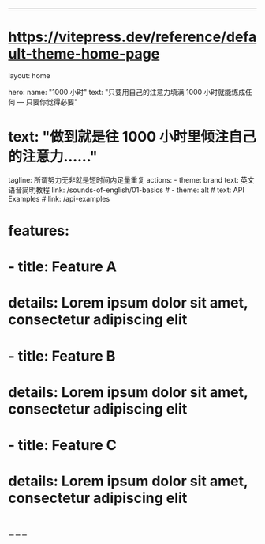 ---
# https://vitepress.dev/reference/default-theme-home-page
layout: home

hero:
  name: "1000 小时"
  text: "只要用自己的注意力填满 1000 小时就能练成任何 — 只要你觉得必要"
  # text: "做到就是往 1000 小时里倾注自己的注意力……"
  tagline: 所谓努力无非就是短时间内足量重复
  actions:
    - theme: brand
      text: 英文语音简明教程
      link: /sounds-of-english/01-basics
    # - theme: alt
    #   text: API Examples
    #   link: /api-examples

# features:
#   - title: Feature A
#     details: Lorem ipsum dolor sit amet, consectetur adipiscing elit
#   - title: Feature B
#     details: Lorem ipsum dolor sit amet, consectetur adipiscing elit
#   - title: Feature C
#     details: Lorem ipsum dolor sit amet, consectetur adipiscing elit
# ---


